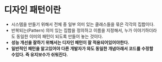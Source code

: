 # 디자인 패턴이란
* 시스템을 만들기 위해서 전체 중 일부 의미 있는 클래스들을 묶은 각각의 집합이다.
* 반복되는(Pattern) 의미 있는 집합을 정의하고 이름을 지정해서, 누가 이야기하더라도 동일한 이미의 패턴이 되도록 만들어 놓는 것이다.
* **성능 개선을 잘하기 위해서는 디자인 패턴이 잘 적용되어있어야한다.**
* **일반적인 패턴을 알고있어야 다른 개발자가 와도 동일한 개념아래서 코드를 수정할수있다. 즉 유지보수가 쉬워진다.**
